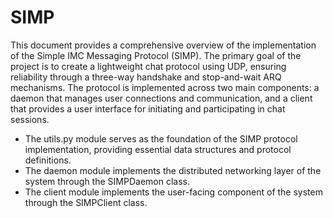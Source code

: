 # SIMP

This document provides a comprehensive overview of the implementation of the Simple IMC Messaging Protocol (SIMP). The primary goal of the project is to create a lightweight chat protocol using UDP, ensuring reliability through a three-way handshake and stop-and-wait ARQ mechanisms. The protocol is implemented across two main components: a daemon that manages user connections and communication, and a client that provides a user interface for initiating and participating in chat sessions.


* The utils.py module serves as the foundation of the SIMP protocol implementation, providing essential data structures and protocol definitions.
* The daemon module implements the distributed networking layer of the system through the SIMPDaemon class.
* The client module implements the user-facing component of the system through the SIMPClient class.
